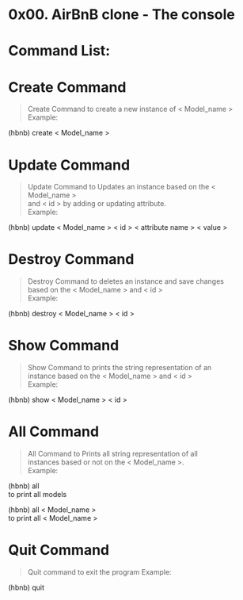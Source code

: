 
# 0x00. AirBnB clone - The console


# Command List:
# Create Command
> Create Command to create a new instance of < Model_name >                
Example:

(hbnb) create < Model_name >    

# Update Command
>Update Command to Updates an instance based on the < Model_name >                
and < id > by adding or updating attribute.                
Example:

(hbnb) update < Model_name > < id > < attribute name > < value >

# Destroy Command
>Destroy Command to deletes an instance and save changes                
based on the < Model_name > and < id >                
Example:
            
(hbnb) destroy < Model_name > < id >

# Show Command
>Show Command to prints the string representation of an                
instance based on the < Model_name > and < id >                
Example:     

(hbnb) show < Model_name > < id >       

# All Command
>All Command to Prints all string representation of all                
instances based or not on the < Model_name >.                
Example:

(hbnb) all                
    to print all models
               
(hbnb) all < Model_name >                
    to print all < Model_name > 

# Quit Command
> Quit command to exit the program
Example:

(hbnb) quit
